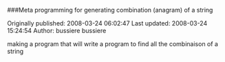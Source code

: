 ###Meta programming for generating combination (anagram) of a string

Originally published: 2008-03-24 06:02:47
Last updated: 2008-03-24 15:24:54
Author: bussiere bussiere

making a program that will write a program to find all the combinaison of a string